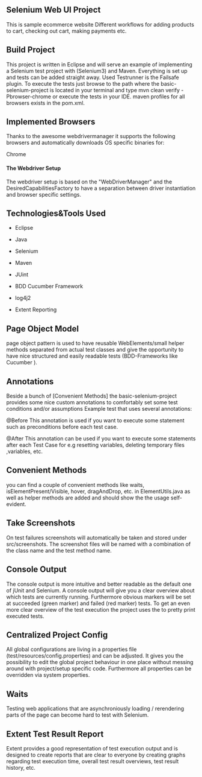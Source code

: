 
## Selenium Web UI Project
This is sample ecommerce website  Different workflows for adding products to cart, checking out cart, making payments etc.




## Build Project

This  project is written in Eclipse and will serve an example of implementing a Selenium test project with  (Selenium3) and Maven. Everything is set up and tests can be added straight away. Used Testrunner is the Failsafe plugin. To execute the tests just browse to the path where the basic-selenium-project is located in your terminal and type mvn clean verify -Pbrowser-chrome or execute the tests in your IDE. maven profiles for all browsers exists in the pom.xml.


## Implemented Browsers

Thanks to the awesome webdrivermanager it supports the following browsers and automatically downloads OS specific binaries for:

Chrome




#### The Webdriver Setup

The webdriver setup is based on the "WebDriverManager" and the DesiredCapabilitiesFactory to have a separation between driver instantiation and browser specific settings.
## Technologies&Tools Used
- Eclipse

- Java

- Selenium 

- Maven 

- JUint

- BDD Cucumber Framework

- log4j2

- Extent Reporting
## Page Object Model


page object pattern is used to have reusable WebElements/small helper methods separated from actual test classes and give the opportunity to have nice structured and easily readable tests (BDD-Frameworks like Cucumber ).
## Annotations

Beside a bunch of [Convenient Methods] the basic-selenium-project provides some nice custom annotations to comfortably set some test conditions and/or assumptions Example test that uses several annotations:

@Before	This annotation is used if you want to execute some statement such as preconditions before each test case.


@After	This annotation can be used if you want to execute some statements after each Test Case for e.g resetting variables, deleting temporary files ,variables, etc.
## Convenient Methods

you can find a couple of convenient methods like waits, isElementPresent/Visible, hover, dragAndDrop, etc. in ElementUtils.java as well as helper methods  are added and should show the the usage self-evident.
## Take Screenshots

On test failures screenshots will automatically be taken and stored under src/screenshots. The screenshot files will be named with a combination of the class name and the test method name.

##  Console Output


The console output is more intuitive and better readable as the default one of jUnit and Selenium. A  console output will give you a clear overview about which tests are currently running. Furthermore obvious markers will be set at succeeded (green marker) and failed (red marker) tests.
To get an even more clear overview of the test execution the project uses the  to pretty print executed tests.
## Centralized Project Config

All global configurations are living in a properties file (test/resources/config.properties) and can be adjusted. It gives you the possibility to edit the global project behaviour in one place without messing around with project/setup specific code. Furthermore all properties can be overridden via system properties.
## Waits

Testing web applications that are asynchroniously loading / rerendering parts of the page can become hard to test with Selenium.

## Extent Test Result Report

Extent provides a good representation of test execution output and is designed to create reports that are clear to everyone by creating graphs regarding test execution time, overall test result overviews, test result history, etc.